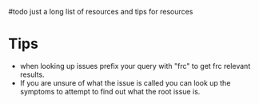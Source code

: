 #todo just a long list of resources and tips for resources

# Tips
- when looking up issues prefix your query with "frc" to get frc relevant results.
- If you are unsure of what the issue is called you can look up the symptoms to attempt to find out what the root issue is.